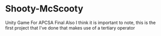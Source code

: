 # Shooty-McScooty
 Unity Game For APCSA Final
Also I think it is important to note, this is the first project that I've done that makes use of a tertiary operator
